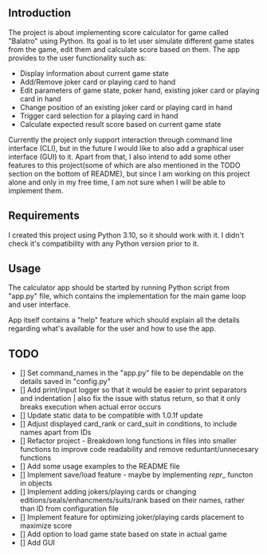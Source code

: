 ## Introduction

The project is about implementing score calculator for game called "Balatro" using Python. Its goal is to let user simulate different game states from the game, edit them and calculate score based on them. The app provides to the user functionality such as:
* Display information about current game state
* Add/Remove joker card or playing card to hand
* Edit parameters of game state, poker hand, existing joker card or playing card in hand
* Change position of an existing joker card or playing card in hand
* Trigger card selection for a playing card in hand
* Calculate expected result score based on current game state

Currently the project only support interaction through command line interface (CLI), but in the future I would like to also add a graphical user interface (GUI) to it. Apart from that, I also intend to add some other features to this project(some of which are also mentioned in the TODO section on the bottom of README), but since I am working on this project alone and only in my free time, I am not sure when I will be able to implement them.

## Requirements

I created this project using Python 3.10, so it should work with it. I didn't check it's compatibility with any Python version prior to it.

## Usage

The calculator app should be started by running Python script from "app.py" file, which contains the implementation for the main game loop and user interface.

App itself contains a "help" feature which should explain all the details regarding what's available for the user and how to use the app. 

## TODO

- [] Set command_names in the "app.py" file to be dependable on the details saved in "config.py"
- [] Add print/input logger so that it would be easier to print separators and indentation | also fix the issue with status return, so that it only breaks execution when actual error occurs
- [] Update static data to be compatible with 1.0.1f update 
- [] Adjust displayed card_rank or card_suit in conditions, to include names apart from IDs
- [] Refactor project - Breakdown long functions in files into smaller functions to improve code readability and remove reduntant/unnecesary functions
- [] Add some usage examples to the README file 
- [] Implement save/load feature - maybe by implementing _repr__ functon in objects 
- [] Implement adding jokers/playing cards or changing editions/seals/enhancments/suits/rank based on their names, rather than ID from configuration file
- [] Implement feature for optimizing joker/playing cards placement to maximize score 
- [] Add option to load game state based on state in actual game
- [] Add GUI